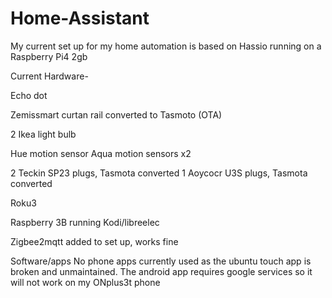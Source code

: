 # Home-Assistant
My current set up for my home automation is based on Hassio running on a Raspberry Pi4 2gb

Current Hardware-

Echo dot 

Zemissmart curtan rail converted to Tasmoto (OTA)

2 Ikea light bulb

Hue motion sensor 
Aqua motion sensors x2

2 Teckin SP23 plugs, Tasmota converted
1 Aoycocr U3S plugs, Tasmota converted

Roku3

Raspberry 3B running Kodi/libreelec

Zigbee2mqtt added to set up, works fine

Software/apps
No phone apps currently used as the ubuntu touch app is broken and unmaintained. The android app requires google services so it will not work on my ONplus3t phone
